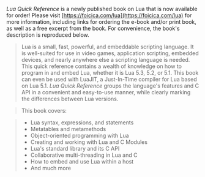 _Lua Quick Reference_ is a newly published book on Lua that is now available for order! Please visit [https://foicica.com/lua](https://foicica.com/lua) for more information, including links for ordering the e-book and/or print book, as well as a free excerpt from the book. For convenience, the book's description is reproduced below.

> Lua is a small, fast, powerful, and embeddable scripting language. It is well-suited for use in video games, application scripting, embedded devices, and nearly anywhere else a scripting language is needed. This quick reference contains a wealth of knowledge on how to program in and embed Lua, whether it is Lua 5.3, 5.2, or 5.1. This book can even be used with LuaJIT, a Just-In-Time compiler for Lua based on Lua 5.1. *Lua Quick Reference* groups the language's features and C API in a convenient and easy-to-use manner, while clearly marking the differences between Lua versions.

> This book covers:

> * Lua syntax, expressions, and statements
> * Metatables and metamethods
> * Object-oriented programming with Lua
> * Creating and working with Lua and C Modules
> * Lua's standard library and its C API
> * Collaborative multi-threading in Lua and C
> * How to embed and use Lua within a host
> * And much more
